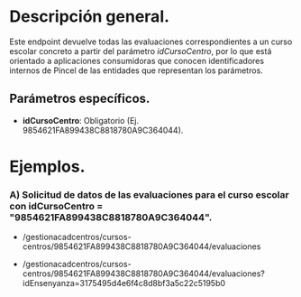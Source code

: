 
# Descripción general.

Este endpoint devuelve todas las evaluaciones correspondientes a un curso escolar concreto a partir del parámetro _idCursoCentro_, por lo que está orientado a aplicaciones consumidoras que conocen identificadores internos de Pincel de las entidades que representan los parámetros.

## Parámetros específicos.

* **idCursoCentro**: Obligatorio (Ej. 9854621FA899438C8818780A9C364044).

# Ejemplos.
### A) Solicitud de datos de las evaluaciones para el curso escolar con idCursoCentro = "9854621FA899438C8818780A9C364044".
* /gestionacadcentros/cursos-centros/9854621FA899438C8818780A9C364044/evaluaciones


* /gestionacadcentros/cursos-centros/9854621FA899438C8818780A9C364044/evaluaciones?idEnsenyanza=3175495d4e6f4c8d8bf3a5c22c5195b0
